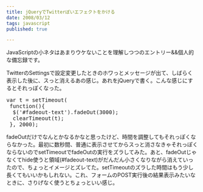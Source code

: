 ```yaml
---
title: jQueryでTwitterぽいエフェクトをかける
date: 2008/03/12
tags: javascript
published: true

---
```


<p>JavaScriptの小ネタはあまりウケないことを理解しつつのエントリー&&個人的な備忘録です。</p>

<p>TwitterのSettingsで設定変更したときのホワっとメッセージが出て、しばらく表示した後に、スっと消えるあの感じ。あれをjQueryで書く。こんな感じにするとそれっぽくなった。</p>

<p><pre>
var t = setTimeout(
 function(){
  $('#fadeout-text').fadeOut(3000);
  clearTimeout(t);
 }, 2000);
</pre></p>

<p>fadeOutだけでなんとかなるかなと思ったけど、時間を調整してもそれっぽくならなかった。最初に数秒間、普通に表示させてからスっと消さなきゃそれっぽくならないのでsetTimeoutでfadeOutの実行をズラしてみた。あと、fadeOutじゃなくてhide使うと領域(#fadeout-text)がだんだん小さくなりながら消えていったので、ちょっとイメージとズレてた。setTimeoutのズラした時間はもう少し長くてもいいかもしれない。これ、フォームのPOST実行後の結果表示みたいなときに、さりげなく使うとちょっといい感じ。</p>


